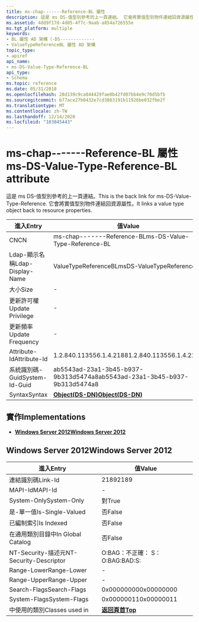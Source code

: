 ```yaml
---
title: ms-chap-------Reference-BL 屬性
description: 這是 ms DS-值型別參考的上一頁連結。 它會將實值型別物件連結回資源屬性。
ms.assetid: 4dd9f17d-4d05-4f7c-9aab-a854a726555e
ms.tgt_platform: multiple
keywords:
- BL 屬性 AD 架構（-DS-------------
- ValueTypeReferenceBL 屬性 AD 架構
topic_type:
- apiref
api_name:
- ms-DS-Value-Type-Reference-BL
api_type:
- Schema
ms.topic: reference
ms.date: 05/31/2018
ms.openlocfilehash: 28d139c9ca844429fae0b42fd07bb4e9c70d5bfb
ms.sourcegitcommit: b77ace27b0432e7cd3863191b11926be032fbe2f
ms.translationtype: MT
ms.contentlocale: zh-TW
ms.lasthandoff: 12/14/2020
ms.locfileid: "103845443"
---
```

# <a name="ms-ds-value-type-reference-bl-attribute"></a><span data-ttu-id="bd618-106">ms-chap-------Reference-BL 屬性</span><span class="sxs-lookup"><span data-stu-id="bd618-106">ms-DS-Value-Type-Reference-BL attribute</span></span>

<span data-ttu-id="bd618-107">這是 ms DS-值型別參考的上一頁連結。</span><span class="sxs-lookup"><span data-stu-id="bd618-107">This is the back link for ms-DS-Value-Type-Reference.</span></span> <span data-ttu-id="bd618-108">它會將實值型別物件連結回資源屬性。</span><span class="sxs-lookup"><span data-stu-id="bd618-108">It links a value type object back to resource properties.</span></span>



| <span data-ttu-id="bd618-109">進入</span><span class="sxs-lookup"><span data-stu-id="bd618-109">Entry</span></span> | <span data-ttu-id="bd618-110">值</span><span class="sxs-lookup"><span data-stu-id="bd618-110">Value</span></span> |
|-------------------|-----------------------------------------|
| <span data-ttu-id="bd618-111">CN</span><span class="sxs-lookup"><span data-stu-id="bd618-111">CN</span></span>                | <span data-ttu-id="bd618-112">ms-chap-------Reference-BL</span><span class="sxs-lookup"><span data-stu-id="bd618-112">ms-DS-Value-Type-Reference-BL</span></span>           |
| <span data-ttu-id="bd618-113">Ldap-顯示名稱</span><span class="sxs-lookup"><span data-stu-id="bd618-113">Ldap-Display-Name</span></span> | <span data-ttu-id="bd618-114">ValueTypeReferenceBL</span><span class="sxs-lookup"><span data-stu-id="bd618-114">msDS-ValueTypeReferenceBL</span></span>               |
| <span data-ttu-id="bd618-115">大小</span><span class="sxs-lookup"><span data-stu-id="bd618-115">Size</span></span>              | \-                                      |
| <span data-ttu-id="bd618-116">更新許可權</span><span class="sxs-lookup"><span data-stu-id="bd618-116">Update Privilege</span></span>  | \-                                      |
| <span data-ttu-id="bd618-117">更新頻率</span><span class="sxs-lookup"><span data-stu-id="bd618-117">Update Frequency</span></span>  | \-                                      |
| <span data-ttu-id="bd618-118">Attribute-Id</span><span class="sxs-lookup"><span data-stu-id="bd618-118">Attribute-Id</span></span>      | <span data-ttu-id="bd618-119">1.2.840.113556.1.4.2188</span><span class="sxs-lookup"><span data-stu-id="bd618-119">1.2.840.113556.1.4.2188</span></span>                 |
| <span data-ttu-id="bd618-120">系統識別碼-Guid</span><span class="sxs-lookup"><span data-stu-id="bd618-120">System-Id-Guid</span></span>    | <span data-ttu-id="bd618-121">ab5543ad-23a1-3b45-b937-9b313d5474a8</span><span class="sxs-lookup"><span data-stu-id="bd618-121">ab5543ad-23a1-3b45-b937-9b313d5474a8</span></span>    |
| <span data-ttu-id="bd618-122">Syntax</span><span class="sxs-lookup"><span data-stu-id="bd618-122">Syntax</span></span>            | [<span data-ttu-id="bd618-123">**Object(DS-DN)**</span><span class="sxs-lookup"><span data-stu-id="bd618-123">**Object(DS-DN)**</span></span>](s-object-ds-dn.md) |



## <a name="implementations"></a><span data-ttu-id="bd618-124">實作</span><span class="sxs-lookup"><span data-stu-id="bd618-124">Implementations</span></span>

-   [<span data-ttu-id="bd618-125">**Windows Server 2012**</span><span class="sxs-lookup"><span data-stu-id="bd618-125">**Windows Server 2012**</span></span>](#windows-server-2012)

## <a name="windows-server-2012"></a><span data-ttu-id="bd618-126">Windows Server 2012</span><span class="sxs-lookup"><span data-stu-id="bd618-126">Windows Server 2012</span></span>



| <span data-ttu-id="bd618-127">進入</span><span class="sxs-lookup"><span data-stu-id="bd618-127">Entry</span></span> | <span data-ttu-id="bd618-128">值</span><span class="sxs-lookup"><span data-stu-id="bd618-128">Value</span></span> |
|------------------------|---------------------------------|
| <span data-ttu-id="bd618-129">連結識別碼</span><span class="sxs-lookup"><span data-stu-id="bd618-129">Link-Id</span></span>                | <span data-ttu-id="bd618-130">2189</span><span class="sxs-lookup"><span data-stu-id="bd618-130">2189</span></span>                            |
| <span data-ttu-id="bd618-131">MAPI-Id</span><span class="sxs-lookup"><span data-stu-id="bd618-131">MAPI-Id</span></span>                | \-                              |
| <span data-ttu-id="bd618-132">System-Only</span><span class="sxs-lookup"><span data-stu-id="bd618-132">System-Only</span></span>            | <span data-ttu-id="bd618-133">對</span><span class="sxs-lookup"><span data-stu-id="bd618-133">True</span></span>                            |
| <span data-ttu-id="bd618-134">是-單一值</span><span class="sxs-lookup"><span data-stu-id="bd618-134">Is-Single-Valued</span></span>       | <span data-ttu-id="bd618-135">否</span><span class="sxs-lookup"><span data-stu-id="bd618-135">False</span></span>                           |
| <span data-ttu-id="bd618-136">已編制索引</span><span class="sxs-lookup"><span data-stu-id="bd618-136">Is Indexed</span></span>             | <span data-ttu-id="bd618-137">否</span><span class="sxs-lookup"><span data-stu-id="bd618-137">False</span></span>                           |
| <span data-ttu-id="bd618-138">在通用類別目錄中</span><span class="sxs-lookup"><span data-stu-id="bd618-138">In Global Catalog</span></span>      | <span data-ttu-id="bd618-139">否</span><span class="sxs-lookup"><span data-stu-id="bd618-139">False</span></span>                           |
| <span data-ttu-id="bd618-140">NT-Security-描述元</span><span class="sxs-lookup"><span data-stu-id="bd618-140">NT-Security-Descriptor</span></span> | <span data-ttu-id="bd618-141">O:BAG：不正確： S：</span><span class="sxs-lookup"><span data-stu-id="bd618-141">O:BAG:BAD:S:</span></span>                    |
| <span data-ttu-id="bd618-142">Range-Lower</span><span class="sxs-lookup"><span data-stu-id="bd618-142">Range-Lower</span></span>            | \-                              |
| <span data-ttu-id="bd618-143">Range-Upper</span><span class="sxs-lookup"><span data-stu-id="bd618-143">Range-Upper</span></span>            | \-                              |
| <span data-ttu-id="bd618-144">Search-Flags</span><span class="sxs-lookup"><span data-stu-id="bd618-144">Search-Flags</span></span>           | <span data-ttu-id="bd618-145">0x00000000</span><span class="sxs-lookup"><span data-stu-id="bd618-145">0x00000000</span></span>                      |
| <span data-ttu-id="bd618-146">System-Flags</span><span class="sxs-lookup"><span data-stu-id="bd618-146">System-Flags</span></span>           | <span data-ttu-id="bd618-147">0x00000011</span><span class="sxs-lookup"><span data-stu-id="bd618-147">0x00000011</span></span>                      |
| <span data-ttu-id="bd618-148">中使用的類別</span><span class="sxs-lookup"><span data-stu-id="bd618-148">Classes used in</span></span>        | [<span data-ttu-id="bd618-149">**返回頁首**</span><span class="sxs-lookup"><span data-stu-id="bd618-149">**Top**</span></span>](c-top.md)<br/> |



 

 





